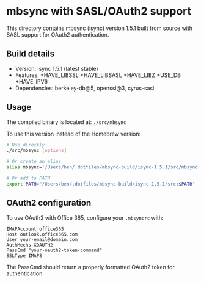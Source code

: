 # mbsync with SASL/OAuth2 support

This directory contains mbsync (isync) version 1.5.1 built from source with SASL support for OAuth2 authentication.

## Build details

- Version: isync 1.5.1 (latest stable)
- Features: +HAVE_LIBSSL +HAVE_LIBSASL +HAVE_LIBZ +USE_DB +HAVE_IPV6
- Dependencies: berkeley-db@5, openssl@3, cyrus-sasl

## Usage

The compiled binary is located at: `./src/mbsync`

To use this version instead of the Homebrew version:
```bash
# Use directly
./src/mbsync [options]

# Or create an alias
alias mbsync='/Users/ben/.dotfiles/mbsync-build/isync-1.5.1/src/mbsync'

# Or add to PATH
export PATH="/Users/ben/.dotfiles/mbsync-build/isync-1.5.1/src:$PATH"
```

## OAuth2 configuration

To use OAuth2 with Office 365, configure your `.mbsyncrc` with:
```
IMAPAccount office365
Host outlook.office365.com
User your-email@domain.com
AuthMechs XOAUTH2
PassCmd "your-oauth2-token-command"
SSLType IMAPS
```

The PassCmd should return a properly formatted OAuth2 token for authentication.